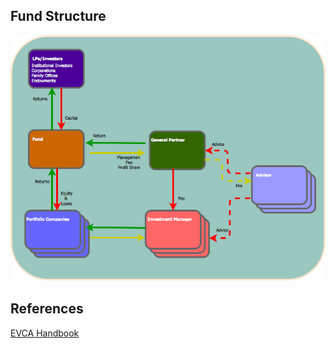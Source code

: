 ## Fund Structure

![fund_structure](./fund_structure.png)

## References

[EVCA Handbook](https://www.investeurope.eu/uploadedFiles/Home/Toolbox/Industry_Standards/EVCA_Handbook_Januari_2012.pdf)
